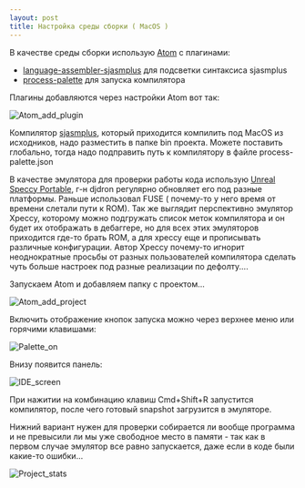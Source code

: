 ```yaml
---
layout: post
title: Настройка среды сборки ( MacOS )
---
```


В качестве среды сборки использую [Atom](https://atom.io/) с плагинами:

* [language-assembler-sjasmplus](https://atom.io/packages/language-assembler-sjasmplus) для подсветки синтаксиса
sjasmplus
* [process-palette](https://atom.io/packages/process-palette) для запуска компилятора

Плагины добавляются через настройки Atom вот так:

![Atom_add_plugin](/images/Atom_add_plugin.png)

Компилятор [sjasmplus](https://github.com/mkoloberdin/sjasmplus), который приходится компилить под MacOS из исходников,
надо разместить в папке bin проекта. Можете поставить глобально, тогда надо подправить путь к компилятору
в файле process-palette.json

В качестве эмулятора для проверки работы кода использую [Unreal Speccy Portable](https://bitbucket.org/djdron/unrealspeccyp/downloads/), г-н djdron регулярно обновляет его под
разные платформы. Раньше использовал FUSE ( почему-то у него время от времени слетали пути к ROM). Так же
выглядит перспективно эмулятор Xpeccy, которому можно подгружать список меток компилятора и он будет их отображать
в дебаггере, но для всех этих эмуляторов приходится где-то брать ROM, а для xpeccy еще и прописывать различные
конфигурации. Автор Xpeccy почему-то игнорит неоднократные просьбы от разных пользователей компилятора
сделать чуть больше настроек под разные реализации по дефолту....

Запускаем Atom и добавляем папку с проектом...

![Atom_add_project](/images/Atom_add_project.png)

Включить отображение кнопок запуска можно через верхнее меню или горячими клавишами:

![Palette_on](/images/Palette_on.png)

Внизу появится панель:

![IDE_screen](/images/IDE_screen.png)

При нажитии на комбинацию клавиш Cmd+Shift+R запустится компилятор, после чего готовый snapshot загрузится в эмуляторе.

Нижний вариант нужен для проверки собирается ли вообще программа и не превысили ли мы
уже свободное место в памяти - так как в первом случае эмулятор все равно запускается, даже если
в коде были какие-то ошибки...

![Project_stats](/images/Project_stats.png)
